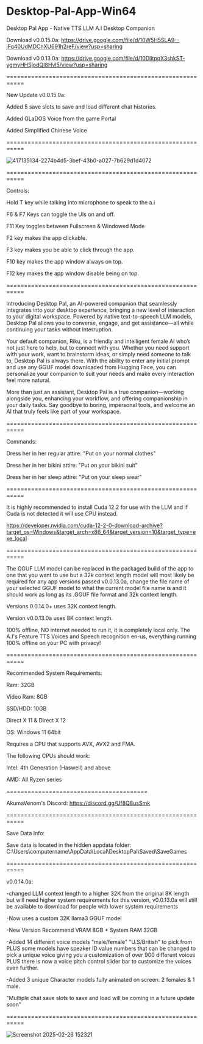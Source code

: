 # Desktop-Pal-App-Win64

Desktop Pal App - Native TTS LLM A.I Desktop Companion

Download v0.0.15.0a: https://drive.google.com/file/d/10W5H5SLA9--jFq40UdMDCnXU691h2reF/view?usp=sharing

Download v0.0.13.0a: https://drive.google.com/file/d/10DlltpqX3shkST-ygmyHHSjodQI8Hvl5/view?usp=sharing

===========================================================

New Update v0.0.15.0a:

Added 5 save slots to save and load different chat histories.

Added GLaDOS Voice from the game Portal

Added Simplified Chinese Voice

===========================================================

![417135134-2274b4d5-3bef-43b0-a027-7b629d1d4072](https://github.com/user-attachments/assets/3f416172-306e-4ac2-b7fa-a96f9af0003f)

===========================================================

Controls:

Hold T key while talking into microphone to speak to the a.i

F6 & F7 Keys can toggle the UIs on and off.

F11 Key toggles between Fullscreen & Windowed Mode

F2 key makes the app clickable.

F3 key makes you be able to click through the app.

F10 key makes the app window always on top.

F12 key makes the app window disable being on top.

===========================================================

Introducing Desktop Pal, an AI-powered companion that seamlessly integrates into your desktop experience, bringing a new level of interaction to your digital workspace. Powered by native text-to-speech LLM models, Desktop Pal allows you to converse, engage, and get assistance—all while continuing your tasks without interruption.

Your default companion, Riku, is a friendly and intelligent female AI who’s not just here to help, but to connect with you. Whether you need support with your work, want to brainstorm ideas, or simply need someone to talk to, Desktop Pal is always there. With the ability to enter any initial prompt and use any GGUF model downloaded from Hugging Face, you can personalize your companion to suit your needs and make every interaction feel more natural.

More than just an assistant, Desktop Pal is a true companion—working alongside you, enhancing your workflow, and offering companionship in your daily tasks. Say goodbye to boring, impersonal tools, and welcome an AI that truly feels like part of your workspace.

===========================================================

Commands:

Dress her in her regular attire: "Put on your normal clothes"

Dress her in her bikini attire: "Put on your bikini suit"

Dress her in her sleep attire: "Put on your sleep wear"

===========================================================

It is highly recommended to install Cuda 12.2 for use with the LLM and if Cuda is not detected it will use CPU instead.

https://developer.nvidia.com/cuda-12-2-0-download-archive?target_os=Windows&target_arch=x86_64&target_version=10&target_type=exe_local

===========================================================

The GGUF LLM model can be replaced in the packaged build of the app to one that you want to use but a 32k context length model will most likely be required for any app versions passed v0.0.13.0a, change the file name of your selected GGUF model to what the current model file name is and it should work as long as its .GGUF file format and 32k context length.

Versions 0.0.14.0+ uses 32K context length.

Version v0.0.13.0a uses 8K context length.

100% offline, NO internet needed to run it, it is completely local only. The A.I's Feature TTS Voices and Speech recognition en-us, everything running 100% offline on your PC with privacy!

===========================================================

Recommended System Requirements:

Ram: 32GB

Video Ram: 8GB

SSD/HDD: 10GB

Direct X 11 & Direct X 12

OS: Windows 11 64bit

Requires a CPU that supports AVX, AVX2 and FMA.

The following CPUs should work:

Intel: 4th Generation (Haswell) and above

AMD: All Ryzen series

========================================

AkumaVenom's Discord: https://discord.gg/Uf8Q8usSmk

===========================================================

Save Data Info:

Save data is located in the hidden appdata folder: C:\Users\computername\AppData\Local\DesktopPal\Saved\SaveGames

===========================================================

v0.0.14.0a:

-changed LLM context length to a higher 32K from the original 8K length but will need higher system requirements for this version, v0.0.13.0a will still be available to download for people with lower system requirements

-Now uses a custom 32K llama3 GGUF model

-New Version Recommend VRAM 8GB + System RAM 32GB

-Added 14 different voice models "male/female" "U.S/British" to pick from PLUS some models have speaker ID value numbers that can be changed to pick a unique voice giving you a customization of over 900 different voices PLUS there is now a voice pitch control slider bar to customize the voices even further.

-Added 3 unique Character models fully animated on screen: 2 females & 1 male.

"Multiple chat save slots to save and load will be coming in a future update soon"

===========================================================

![Screenshot 2025-02-26 152321](https://github.com/user-attachments/assets/c59ebebc-ae50-49da-b546-a1a51b01ed0c)
